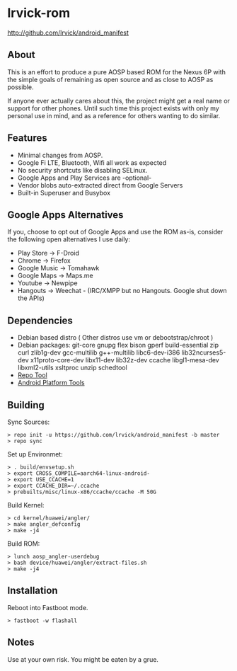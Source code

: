 # lrvick-rom #

<http://github.com/lrvick/android_manifest>

## About ##

This is an effort to produce a pure AOSP based ROM for the Nexus 6P with the
simple goals of remaining as open source and as close to AOSP as possible.

If anyone ever actually cares about this, the project might get a real name
or support for other phones. Until such time this project exists with only my
personal use in mind, and as a reference for others wanting to do similar.

## Features ##

  * Minimal changes from AOSP.
  * Google Fi LTE, Bluetooth, Wifi all work as expected
  * No security shortcuts like disabling SELinux.
  * Google Apps and Play Services are -optional-
  * Vendor blobs auto-extracted direct from Google Servers
  * Built-in Superuser and Busybox

## Google Apps Alternatives ##

  If you, choose to opt out of Google Apps and use the ROM as-is, consider
  the following open alternatives I use daily:

  * Play Store -> F-Droid
  * Chrome -> Firefox
  * Google Music -> Tomahawk
  * Google Maps -> Maps.me
  * Youtube -> Newpipe
  * Hangouts -> Weechat - (IRC/XMPP but no Hangouts. Google shut down the APIs)

## Dependencies ##

 * Debian based distro ( Other distros use vm or debootstrap/chroot )
 * Debian packages:
			git-core gnupg flex bison gperf build-essential
  		zip curl zlib1g-dev gcc-multilib g++-multilib libc6-dev-i386
  		lib32ncurses5-dev x11proto-core-dev libx11-dev lib32z-dev ccache
  		libgl1-mesa-dev libxml2-utils xsltproc unzip schedtool
 * [Repo Tool](https://source.android.com/source/downloading.html#installing-repo)
 * [Android Platform Tools](https://developer.android.com/sdk/installing/index.html?pkg=tools)

## Building ##

Sync Sources:
```
> repo init -u https://github.com/lrvick/android_manifest -b master
> repo sync
```

Set up Environmet:
```
> . build/envsetup.sh
> export CROSS_COMPILE=aarch64-linux-android-
> export USE_CCACHE=1
> export CCACHE_DIR=~/.ccache
> prebuilts/misc/linux-x86/ccache/ccache -M 50G
```

Build Kernel:
```
> cd kernel/huawei/angler/
> make angler_defconfig
> make -j4
```

Build ROM:
```
> lunch aosp_angler-userdebug
> bash device/huawei/angler/extract-files.sh
> make -j4
```

## Installation ##

Reboot into Fastboot mode.

```
> fastboot -w flashall
```

## Notes ##

Use at your own risk. You might be eaten by a grue.
